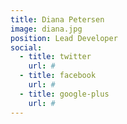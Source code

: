 ```yaml
---
title: Diana Petersen
image: diana.jpg
position: Lead Developer
social:
  - title: twitter
    url: #
  - title: facebook
    url: #
  - title: google-plus
    url: #
---
```

